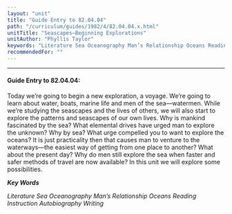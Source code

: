 ```yaml
---
layout: "unit"
title: "Guide Entry to 82.04.04"
path: "/curriculum/guides/1982/4/82.04.04.x.html"
unitTitle: "Seascapes—Beginning Explorations"
unitAuthor: "Phyllis Taylor"
keywords: "Literature Sea Oceanography Man’s Relationship Oceans Reading Instruction Autobiography Writing"
recommendedFor: ""
---
```

<body>
<hr/>
<h4>
Guide Entry to 82.04.04:
</h4>
Today we’re going to begin a new exploration, a voyage.  We’re going to learn about water, boats, marine life and men of the sea—watermen.  While we’re studying the seascapes and the lives of others, we will also start to explore the patterns and seascapes of our own lives.  Why is mankind fascinated by the sea?  What elemental drives have urged man to explore the unknown? Why by sea?  What urge compelled you to want to explore the oceans?  It is just practicality then that causes man to venture to the waterways—the easiest way of getting from one place to another?  What about the present day?  Why do men still explore the sea when faster and safer methods of travel are now available?  In this unit we will explore some possibilities.
<p>
<b>
<i>
Key Words
</i>
</b>
<br/>
</p>
<p>
<i>
Literature Sea Oceanography Man’s Relationship Oceans Reading Instruction Autobiography Writing
</i>
</p>
</body>